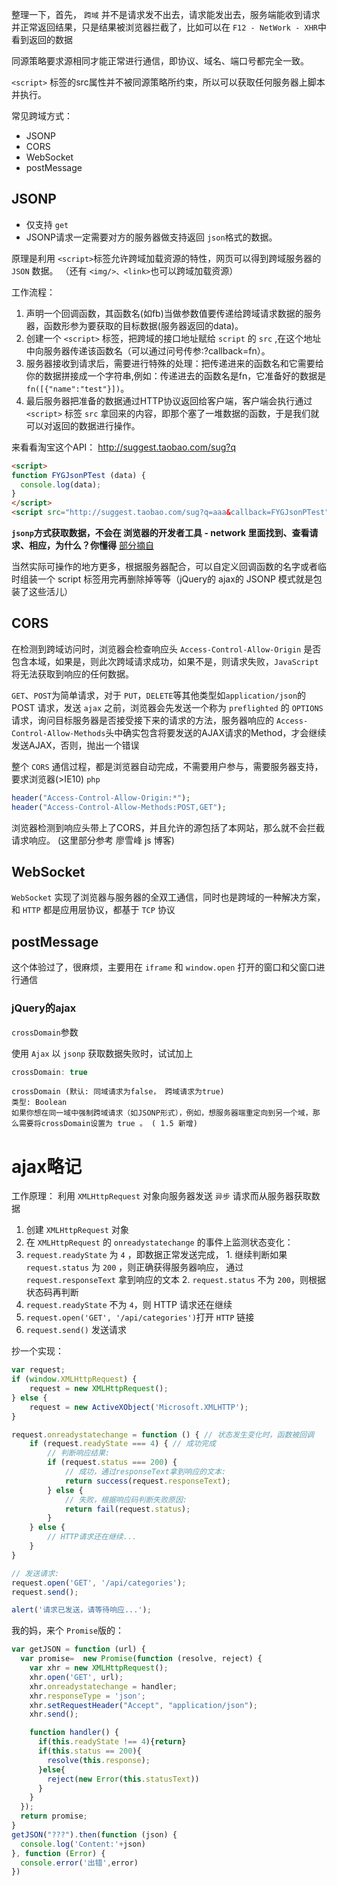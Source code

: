 整理一下，首先， `跨域` 并不是请求发不出去，请求能发出去，服务端能收到请求并正常返回结果，只是结果被浏览器拦截了，比如可以在 `F12 - NetWork - XHR`中看到返回的数据

同源策略要求源相同才能正常进行通信，即协议、域名、端口号都完全一致。


`<script>` 标签的src属性并不被同源策略所约束，所以可以获取任何服务器上脚本并执行。


常见跨域方式：
- JSONP
- CORS
- WebSocket
- postMessage

## JSONP
- 仅支持 `get`
- JSONP请求一定需要对方的服务器做支持返回 `json`格式的数据。

原理是利用 `<script>`标签允许跨域加载资源的特性，网页可以得到跨域服务器的 `JSON` 数据。
（还有 `<img/>、<link>`也可以跨域加载资源）

工作流程：
1. 声明一个回调函数，其函数名(如fb)当做参数值要传递给跨域请求数据的服务器，函数形参为要获取的目标数据(服务器返回的data)。
2. 创建一个 `<script>` 标签，把跨域的接口地址赋给 `script` 的 `src` ,在这个地址中向服务器传递该函数名（可以通过问号传参:?callback=fn）。
3. 服务器接收到请求后，需要进行特殊的处理：把传递进来的函数名和它需要给你的数据拼接成一个字符串,例如：传递进去的函数名是fn，它准备好的数据是`fn([{"name":"test"}])`。
4. 最后服务器把准备的数据通过HTTP协议返回给客户端，客户端会执行通过 `<script>` 标签 `src` 拿回来的内容，即那个塞了一堆数据的函数，于是我们就可以对返回的数据进行操作。



来看看淘宝这个API：
http://suggest.taobao.com/sug?q

```html
<script>
function FYGJsonPTest (data) {
  console.log(data);
}
</script>
<script src="http://suggest.taobao.com/sug?q=aaa&callback=FYGJsonPTest"></script>
```

**`jsonp`方式获取数据，不会在 浏览器的开发者工具 - network 里面找到、查看请求、相应，为什么？你懂得**
[部分摘自](https://segmentfault.com/a/1190000016756432)

当然实际可操作的地方更多，根据服务器配合，可以自定义回调函数的名字或者临时组装一个 script 标签用完再删除掉等等（jQuery的 ajax的 JSONP 模式就是包装了这些活儿）
## CORS
在检测到跨域访问时，浏览器会检查响应头 `Access-Control-Allow-Origin` 是否包含本域，如果是，则此次跨域请求成功，如果不是，则请求失败，`JavaScript` 将无法获取到响应的任何数据。

`GET`、`POST`为简单请求，对于 `PUT`，`DELETE`等其他类型如`application/json`的POST 请求，发送 `ajax` 之前，浏览器会先发送一个称为 `preflighted` 的 `OPTIONS` 请求，询问目标服务器是否接受接下来的请求的方法，服务器响应的 `Access-Control-Allow-Methods`头中确实包含将要发送的AJAX请求的Method，才会继续发送AJAX，否则，抛出一个错误

整个 `CORS` 通信过程，都是浏览器自动完成，不需要用户参与，需要服务器支持，要求浏览器(>IE10) `php`
```php
header("Access-Control-Allow-Origin:*");
header("Access-Control-Allow-Methods:POST,GET");
```
浏览器检测到响应头带上了CORS，并且允许的源包括了本网站，那么就不会拦截请求响应。
(这里部分参考 廖雪峰 js 博客)


## WebSocket
`WebSocket` 实现了浏览器与服务器的全双工通信，同时也是跨域的一种解决方案，和 `HTTP` 都是应用层协议，都基于 `TCP` 协议

## postMessage
这个体验过了，很麻烦，主要用在 `iframe` 和 `window.open` 打开的窗口和父窗口进行通信

### jQuery的ajax
`crossDomain`参数

使用 `Ajax` 以 `jsonp` 获取数据失败时，试试加上
```js
crossDomain: true
```

```
crossDomain (默认: 同域请求为false， 跨域请求为true)
类型: Boolean
如果你想在同一域中强制跨域请求（如JSONP形式），例如，想服务器端重定向到另一个域，那么需要将crossDomain设置为 true 。 ( 1.5 新增)
```




# ajax略记
工作原理：
利用 `XMLHttpRequest` 对象向服务器发送 `异步` 请求而从服务器获取数据

1. 创建 `XMLHttpRequest` 对象
2. 在 `XMLHttpRequest` 的 `onreadystatechange` 的事件上监测状态变化：
  1. `request.readyState` 为 `4` ，即数据正常发送完成，
    1. 继续判断如果 `request.status` 为 `200` ，则正确获得服务器响应， 通过 `request.responseText` 拿到响应的文本
    2. `request.status` 不为 `200`，则根据状态码再判断
  2. `request.readyState` 不为 `4`，则 HTTP 请求还在继续
3. `request.open('GET', '/api/categories')`打开 `HTTP` 链接
4. `request.send()` 发送请求

抄一个实现：
```javascript
var request;
if (window.XMLHttpRequest) {
    request = new XMLHttpRequest();
} else {
    request = new ActiveXObject('Microsoft.XMLHTTP');
}

request.onreadystatechange = function () { // 状态发生变化时，函数被回调
    if (request.readyState === 4) { // 成功完成
        // 判断响应结果:
        if (request.status === 200) {
            // 成功，通过responseText拿到响应的文本:
            return success(request.responseText);
        } else {
            // 失败，根据响应码判断失败原因:
            return fail(request.status);
        }
    } else {
        // HTTP请求还在继续...
    }
}

// 发送请求:
request.open('GET', '/api/categories');
request.send();

alert('请求已发送，请等待响应...');
```

我的妈，来个 `Promise`版的：
```javascript
var getJSON = function (url) { 
  var promise=  new Promise(function (resolve, reject) { 
    var xhr = new XMLHttpRequest();
    xhr.open('GET', url);
    xhr.onreadystatechange = handler;
    xhr.responseType = 'json';
    xhr.setRequestHeader("Accept", "application/json");
    xhr.send();

    function handler() {
      if(this.readyState !== 4){return}
      if(this.status == 200){
        resolve(this.response);
      }else{
        reject(new Error(this.statusText))
      }
    }
  });
  return promise;
}
getJSON("???").then(function (json) { 
  console.log('Content:'+json)
}, function (Error) { 
  console.error('出错',error)
})
```